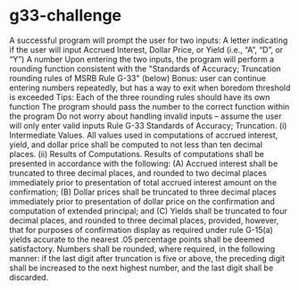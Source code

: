 # g33-challenge
A successful program will prompt the user for two inputs:  A letter indicating if the user will input Accrued Interest, Dollar Price, or Yield (i.e., “A”, “D”, or “Y”) A number Upon entering the two inputs, the program will perform a rounding function consistent with the "Standards of Accuracy; Truncation rounding rules of MSRB Rule G-33" (below)  Bonus: user can continue entering numbers repeatedly, but has a way to exit when boredom threshold is exceeded  Tips:  Each of the three rounding rules should have its own function  The program should pass the number to the correct function within the program  Do not worry about handling invalid inputs – assume the user will only enter valid inputs  Rule G-33  Standards of Accuracy; Truncation.  (i) Intermediate Values. All values used in computations of accrued interest, yield, and dollar price shall be computed to not less than ten decimal places.  (ii) Results of Computations. Results of computations shall be presented in accordance with the following:  (A) Accrued interest shall be truncated to three decimal places, and rounded to two decimal places immediately prior to presentation of total accrued interest amount on the confirmation;  (B) Dollar prices shall be truncated to three decimal places immediately prior to presentation of dollar price on the confirmation and computation of extended principal; and  (C) Yields shall be truncated to four decimal places, and rounded to three decimal places, provided, however, that for purposes of confirmation display as required under rule G-15(a) yields accurate to the nearest .05 percentage points shall be deemed satisfactory.  Numbers shall be rounded, where required, in the following manner: if the last digit after truncation is five or above, the preceding digit shall be increased to the next highest number, and the last digit shall be discarded.
